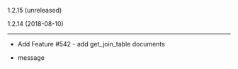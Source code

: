 1.2.15 (unreleased)1.2.14 (2018-08-10)-------------------- Add Feature #542 - add get_join_table documents
- message
